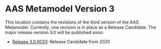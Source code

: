 # AAS Metamodel Version 3

This location contains the revisions of the third version of the AAS Metamodel.
Currently, one revision is in place as a Release Candidate. The major release
version 3.0 will be published soon:

- [Release 3.0.RC01](./0/RC01/): Release Candidate from 2020
